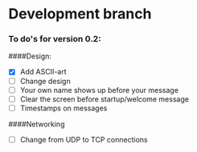 # Development branch
### To do's for version 0.2:

####Design:
- [x] Add ASCII-art
- [ ] Change design
- [ ] Your own name shows up before your message
- [ ] Clear the screen before startup/welcome message
- [ ] Timestamps on messages

####Networking
- [ ] Change from UDP to TCP connections